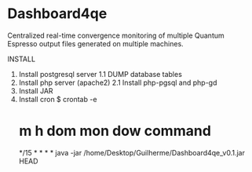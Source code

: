 # Dashboard4qe
Centralized real-time convergence monitoring of multiple Quantum Espresso output files generated on multiple machines.


INSTALL
1. Install postgresql server
	1.1 DUMP database tables
2. Install php server (apache2)
	2.1 Install php-pgsql and php-gd
3. Install JAR
4. Install cron 
	$ crontab -e
	# m h  dom mon dow   command
	*/15 * * * * java -jar /home/Desktop/Guilherme/Dashboard4qe_v0.1.jar HEAD

